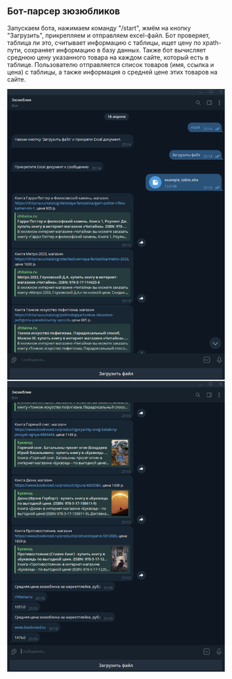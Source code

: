 ## Бот-парсер зюзюбликов

Запускаем бота, нажимаем команду "/start", жмём на кнопку "Загрузить", прикрепляем и 
отправляем excel-файл. Бот проверяет, таблица ли это, считывает информацию с таблицы, 
ищет цену по xpath-пути, сохраняет информацию в базу данных. Также бот вычисляет 
среднюю цену указанного товара на каждом сайте, который есть в таблице. Пользователю отправляется 
список товаров (имя, ссылка и цена) с таблицы, а также информация о средней цене этих товаров на сайте.

![Window](https://github.com/Demston/Parser_Bot/blob/main/screen_1.png)
![Window](https://github.com/Demston/Parser_Bot/blob/main/screen_2.png)
